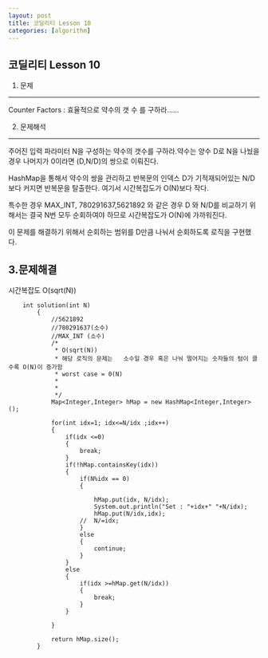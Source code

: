 ```yaml
---
layout: post
title: 코딜리티 Lesson 10
categories: [algorithm]
---
```


코딜리티 Lesson 10
--- 
1. 문제
---
Counter Factors  : 효율적으로 약수의 갯 수 를 구하라......


2. 문제해석
---
주어진 입력 파라미터 N을 구성하는 약수의 갯수를 구하라.약수는  양수 D로 N을 나눴을 경우 나머지가 0이라면   (D,N/D)의 쌍으로 이뤄진다.

HashMap을 통해서 약수의 쌍을 관리하고 반복문의 인덱스 D가  기적재되어있는 N/D보다 커지면 반복문을 탈출한다. 여기서 시간복잡도가 O(N)보다 작다.

특수한 경우  MAX_INT, 780291637,5621892 와 같은 경우  D 와 N/D를 비교하기 위해서는 결국 N번 모두 순회하여야 하므로 시간복잡도가 O(N)에 가까워진다.

이 문제를 해결하기 위해서 순회하는 범위를 D만큼 나눠서 순회하도록 로직을 구현했다.       


3.문제해결
---
시간복잡도 O(sqrt(N))

```
	int solution(int N)
		{
			//5621892
			//780291637(소수)
			//MAX_INT (소수)
			/* 
			 * O(sqrt(N))
			 * 해당 로직의 문제는   소수일 경우 혹은 나눠 떨어지는 숫자들의 텀이 클 수록 O(N)이 증가함
			 * worst case = 0(N)
			 * 
			 * 
			 */
			Map<Integer,Integer> hMap = new HashMap<Integer,Integer>();
			
			for(int idx=1; idx<=N/idx ;idx++)
			{
				if(idx <=0)
				{
					break;
				}
				if(!hMap.containsKey(idx))
				{
					if(N%idx == 0)		
					{
						
						hMap.put(idx, N/idx);
						System.out.println("Set : "+idx+" "+N/idx);
						hMap.put(N/idx,idx);
					//	N/=idx;
					}
					else
					{
						continue;
					}
				}
				else
				{
					if(idx >=hMap.get(N/idx))
					{
						break;
					}
				}
				
			}
			
			return hMap.size();
		}
```